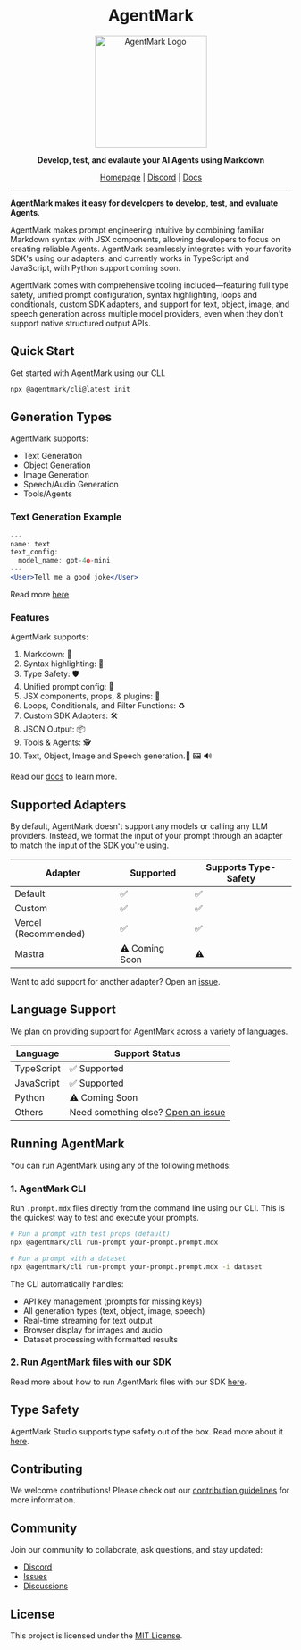 <h1 align="center">AgentMark</h1>

<p align="center">
  <a href="https://github.com/puzzlet-ai">
    <picture>
      <source media="(prefers-color-scheme: light)" srcset="https://i.imgur.com/j7nNMip.png">
      <source media="(prefers-color-scheme: dark)" srcset="https://i.imgur.com/j7nNMip.png">
      <img src="https://i.imgur.com/j7nNMip.png" alt="AgentMark Logo" width="200">
    </picture>
  </a>
</p>

<p align="center">
  <strong>Develop, test, and evalaute your AI Agents using Markdown</strong>
</p>

<p align="center">
  <a href="https://agentmark.co">Homepage</a> |
  <a href="https://discord.gg/P2NeMDtXar">Discord</a> |
  <a href="https://docs.agentmark.co/agentmark/">Docs</a>
</p>

---

**AgentMark makes it easy for developers to develop, test, and evaluate Agents**.

AgentMark makes prompt engineering intuitive by combining familiar Markdown syntax with JSX components, allowing developers to focus on creating reliable Agents. AgentMark seamlessly integrates with your favorite SDK's using our adapters, and currently works in TypeScript and JavaScript, with Python support coming soon.

AgentMark comes with comprehensive tooling included—featuring full type safety, unified prompt configuration, syntax highlighting, loops and conditionals, custom SDK adapters, and support for text, object, image, and speech generation across multiple model providers, even when they don't support native structured output APIs.


## Quick Start

Get started with AgentMark using our CLI.

```bash
npx @agentmark/cli@latest init
```

## Generation Types

AgentMark supports:

- Text Generation
- Object Generation
- Image Generation
- Speech/Audio Generation
- Tools/Agents

### Text Generation Example

```jsx text.prompt.mdx
---
name: text
text_config:
  model_name: gpt-4o-mini
---
<User>Tell me a good joke</User>
```

Read more [here](https://docs.agentmark.co/agentmark/generation_types/overview)

### Features

AgentMark supports:

1. Markdown: 📝
1. Syntax highlighting: 🌈
1. Type Safety: 🛡️
1. Unified prompt config: 🔗
1. JSX components, props, & plugins: 🧩
1. Loops, Conditionals, and Filter Functions: ♻️
1. Custom SDK Adapters: 🛠️
1. JSON Output: 📦
1. Tools & Agents: 🕵️
1. Text, Object, Image and Speech generation.📝 🖼 🔊

Read our [docs](https://docs.agentmark.co/agentmark/) to learn more.

## Supported Adapters

By default, AgentMark doesn't support any models or calling any LLM providers. Instead, we format the input of your prompt through an adapter to match the input of the SDK you're using.

| Adapter   | Supported | Supports Type-Safety |
|-----------|-----------|-----------|
| Default   | ✅ | ✅ |
| Custom    | ✅ | ✅ |
| Vercel (Recommended)  | ✅ | ✅ |
| Mastra    | ⚠️ Coming Soon | ⚠️ |

Want to add support for another adapter? Open an [issue](https://github.com/agentmark-ai/agentmark/issues).

## Language Support

We plan on providing support for AgentMark across a variety of languages.

| Language | Support Status |
|----------|---------------|
| TypeScript | ✅ Supported |
| JavaScript | ✅ Supported |
| Python | ⚠️ Coming Soon |
| Others | Need something else? [Open an issue](https://github.com/agentmark-ai/agentmark/issues) |

## Running AgentMark

You can run AgentMark using any of the following methods:

### 1. AgentMark CLI

Run `.prompt.mdx` files directly from the command line using our CLI. This is the quickest way to test and execute your prompts.

```bash
# Run a prompt with test props (default)
npx @agentmark/cli run-prompt your-prompt.prompt.mdx

# Run a prompt with a dataset
npx @agentmark/cli run-prompt your-prompt.prompt.mdx -i dataset
```

The CLI automatically handles:
- API key management (prompts for missing keys)
- All generation types (text, object, image, speech)
- Real-time streaming for text output
- Browser display for images and audio
- Dataset processing with formatted results

### 2. Run AgentMark files with our SDK

Read more about how to run AgentMark files with our SDK [here](https://docs.agentmark.co/agentmark/getting_started/overview).

## Type Safety

AgentMark Studio supports type safety out of the box. Read more about it [here](https://docs.agentmark.co/puzzlet/further_reference/type-safety).

## Contributing

We welcome contributions! Please check out our [contribution guidelines](https://github.com/agentmark-ai/agentmark/blob/main/CONTRIBUTING.md) for more information.

## Community

Join our community to collaborate, ask questions, and stay updated:

- [Discord](https://discord.gg/P2NeMDtXar)
- [Issues](https://github.com/agentmark-ai/agentmark/issues)
- [Discussions](https://github.com/agentmark-ai/agentmark/discussions)

## License

This project is licensed under the [MIT License](https://github.com/agentmark-ai/agentmark/blob/main/LICENSE.md).